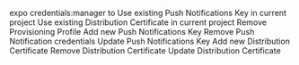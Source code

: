 expo credentials:manager
to
    Use existing Push Notifications Key in current project
    Use existing Distribution Certificate in current project
    Remove Provisioning Profile
    Add new Push Notifications Key
    Remove Push Notification credentials
    Update Push Notifications Key
    Add new Distribution Certificate
    Remove Distribution Certificate
    Update Distribution Certificate
